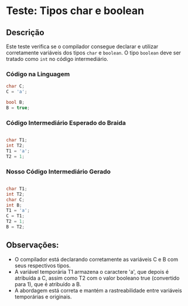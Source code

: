 # Teste: Tipos char e boolean

## Descrição

Este teste verifica se o compilador consegue declarar e utilizar corretamente variáveis dos tipos `char` e `boolean`. O tipo `boolean` deve ser tratado como `int` no código intermediário.

### Código na Linguagem

```c
char C;
C = 'a';

bool B;
B = true;

```

### Código Intermediário Esperado do Braida

```c

char T1;
int T2;
T1 = 'a';
T2 = 1;

```
### Nosso Código Intermediário Gerado 

```c

char T1;
int T2;
char C;
int B;
T1 = 'a';
C = T1;
T2 = 1;
B = T2;

```

## Observações:

- O compilador está declarando corretamente as variáveis C e B com seus respectivos tipos.
- A variável temporária T1 armazena o caractere 'a', que depois é atribuída a C, assim como T2 com o valor booleano true (convertido para 1), que é atribuído a B.
- A abordagem está correta e mantém a rastreabilidade entre variáveis temporárias e originais.
